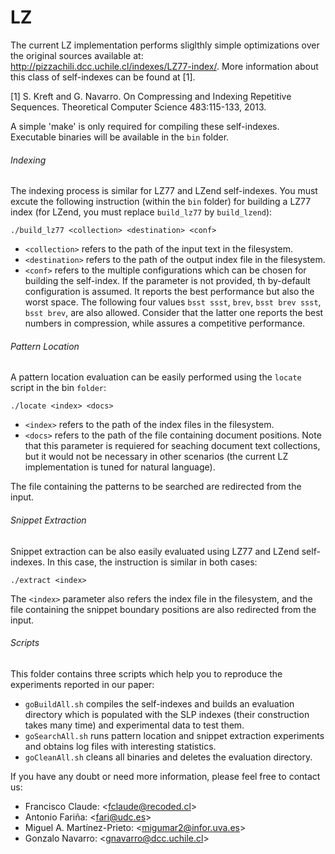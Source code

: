 # LZ
The current LZ implementation performs sliglthly simple optimizations over the
original sources available at: http://pizzachili.dcc.uchile.cl/indexes/LZ77-index/.
More information about this class of self-indexes can be found at [1].

[1] S. Kreft and G. Navarro. On Compressing and Indexing Repetitive Sequences. Theoretical Computer Science 483:115-133, 2013.


A simple 'make' is only required for compiling these self-indexes. Executable binaries
will be available in the `bin` folder.


###### Indexing
The indexing process is similar for LZ77 and LZend self-indexes. You must
excute the following instruction (within the `bin` folder) for building a
LZ77 index (for LZend, you must replace `build_lz77` by `build_lzend`):

  `./build_lz77 <collection> <destination> <conf>`

- `<collection>` refers to the path of the input text in the filesystem.
- `<destination>` refers to the path of the output index file in the 
      filesystem.
- `<conf>` refers to the multiple configurations which can be chosen for
      building the self-index. If the parameter is not provided, th by-default
      configuration is assumed. It reports the best performance but also the 
      worst space. The following four values `bsst ssst`, `brev`, `bsst brev ssst`, 
      `bsst brev`, are also allowed. Consider that the latter one reports the
      best numbers in compression, while assures a competitive performance.

###### Pattern Location
A pattern location evaluation can be easily performed using the `locate` script
in the bin `folder`:

  `./locate <index> <docs>`

- `<index>` refers to the path of the index files in the filesystem.
- `<docs>` refers to the path of the file containing document positions. Note 
      that this parameter is requiered for seaching document text collections,
      but it would not be necessary in other scenarios (the current LZ
      implementation is tuned for natural language).

The file containing the patterns to be searched are redirected from the input.


###### Snippet Extraction
Snippet extraction can be also easily evaluated using LZ77 and LZend self-indexes.
In this case, the instruction is similar in both cases:

  `./extract <index> `

The `<index>` parameter also refers the index file in the filesystem, and the file 
containing the snippet boundary positions are also redirected from the input.
 
###### Scripts
This folder contains three scripts which help you to reproduce the experiments
reported in our paper:

- `goBuildAll.sh` compiles the self-indexes and builds an evaluation directory 
     which is populated with the SLP indexes (their construction takes many time) 
      and experimental data to test them.
- `goSearchAll.sh` runs pattern location and snippet extraction experiments and
      obtains log files with interesting statistics.
- `goCleanAll.sh` cleans all binaries and deletes the evaluation directory.
 



If you have any doubt or need more information, please feel free to contact us:

- Francisco Claude: \<fclaude@recoded.cl\>
- Antonio Fariña: \<fari@udc.es\>
- Miguel A. Martínez-Prieto: \<migumar2@infor.uva.es\>
- Gonzalo Navarro:  \<gnavarro@dcc.uchile.cl\>
